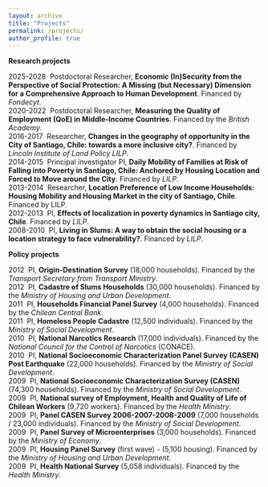 ```yaml
---
layout: archive
title: "Projects"
permalink: /projects/
author_profile: true
---
```


__Research projects__

2025-2028 &nbsp;Postdoctoral Researcher, __Economic (In)Security from the Perspective of Social Protection: A Missing (but Necessary) Dimension for a Comprehensive Approach to Human Development__. Financed by _Fondecyt_. <br>
2020-2022 &nbsp;Postdoctoral Researcher, __Measuring the Quality of Employment (QoE) in Middle-Income Countries__. Financed by the _British Academy_. <br>
2016-2017 &nbsp;Researcher, __Changes in the geography of opportunity in the City of Santiago, Chile: towards a more inclusive city?__.  Financed by _Lincoln Institute of Land Policy LILP_. <br>
2014-2015 &nbsp;Principal investigator PI, __Daily Mobility of Families at Risk of Falling into Poverty in Santiago, Chile: Anchored by Housing Location and Forced to Move around the City__.  Financed by _LILP_. <br>
2013-2014 &nbsp;Researcher, __Location Preference of Low Income Households: Housing Mobility and Housing Market in the city of Santiago, Chile__. Financed by LILP. <br>
2012-2013 &nbsp;PI, __Effects of localization in poverty dynamics in Santiago city, Chile__. Financed by _LILP_. <br>
2008-2010 &nbsp;PI, __Living in Slums: A way to obtain the social housing or a location strategy to face vulnerability?__. Financed by _LILP_. <br>

__Policy projects__

2012 &nbsp;PI, __Origin-Destination Survey__ (18,000 households). Financed by the _Transport Secretary from Transport Ministry_. <br>
2012 &nbsp;PI, __Cadastre of Slums Households__ (30,000 households). Financed by the _Ministry of Housing and Urban Development_. <br>
2011 &nbsp;PI, __Households Financial Panel Survey__ (4,000 households). Financed by the _Chilean Central Bank_.  <br>
2011 &nbsp;PI, __Homeless People Cadastre__ (12,500 individuals). Financed by the _Ministry of Social Development_.  <br>
2010 &nbsp;PI, __National Narcotics Research__ (17,000 individuals). Financed by the _National Council for the Control of Narcotics_ (CONACE).  <br>
2010 &nbsp;PI, __National Socioeconomic Characterization Panel Survey (CASEN) Post Earthquake__ (22,000 households). Financed by the _Ministry of Social Development_.  <br>
2009 &nbsp;PI, __National Socioeconomic Characterization Survey (CASEN)__ (74,300 households). Financed by the _Ministry of Social Development_.  <br>
2009 &nbsp;PI, __National survey of Employment, Health and Quality of Life of Chilean Workers__ (9,720 workers). Financed by the _Health Ministry_.  <br>
2009 &nbsp;PI, __Panel CASEN Survey 2006-2007-2008-2009__ (7,000 households / 23,000 individuals). Financed by the _Ministry of Social Development_.  <br>
2009 &nbsp;PI, __Panel Survey of Microenterprises__ (3,000 households). Financed by the _Ministry of Economy_.  <br>
2009 &nbsp;PI, __Housing Panel Survey__ (first wave) - (5,100 housing). Financed by the _Ministry of Housing and Urban Development_.  <br>
2009 &nbsp;PI, __Health National Survey__ (5,058 individuals). Financed by the _Health Ministry_.  <br>
